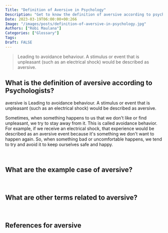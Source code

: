 ```yaml
---
Title: "Definition of Aversive in Psychology"
Description: "Get to know the definition of aversive according to psychologists."
Date: 2023-03-19T06:00:00+00:266
Image: "/images/posts/definition-of-aversive-in-psychology.jpg"
Authors: ["Robi Maulana"]
Categories: ["Glossary"]
Tags: 
Draft: FALSE
---
```





> Leading to avoidance behaviour. A stimulus or event that is unpleasant (such as an electrical shock) would be described as aversive.

## What is the definition of aversive according to Psychologists?

aversive is Leading to avoidance behaviour. A stimulus or event that is unpleasant (such as an electrical shock) would be described as aversive.

Sometimes, when something happens to us that we don't like or find unpleasant, we try to stay away from it. This is called avoidance behavior. For example, if we receive an electrical shock, that experience would be described as an aversive event because it's something we don't want to happen again. So, when something bad or uncomfortable happens, we tend to try and avoid it to keep ourselves safe and happy.

 

## What are the example case of aversive?

 

## What are other terms related to aversive?

 

## References for aversive

